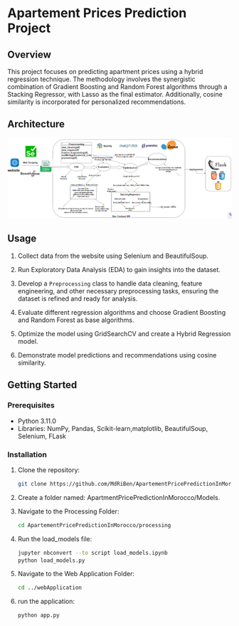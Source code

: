 # Apartement Prices Prediction Project

## Overview

This project focuses on predicting apartment prices using a hybrid regression technique. The methodology involves the synergistic combination of Gradient Boosting and Random Forest algorithms through a Stacking Regressor, with Lasso as the final estimator. Additionally, cosine similarity is incorporated for personalized recommendations.

## Architecture

![Alt Text](/images/ml.PNG)

## Usage

1. Collect data from the website using Selenium and BeautifulSoup.

2. Run Exploratory Data Analysis (EDA) to gain insights into the dataset.

3. Develop a `Preprocessing` class to handle data cleaning, feature engineering, and other necessary preprocessing tasks, ensuring the dataset is refined and   ready for analysis.

4. Evaluate different regression algorithms and choose Gradient Boosting and Random Forest as base algorithms.

5. Optimize the model using GridSearchCV and create a Hybrid Regression model.

6. Demonstrate model predictions and recommendations using cosine similarity.

## Getting Started

### Prerequisites

- Python 3.11.0
- Libraries: NumPy, Pandas, Scikit-learn,matplotlib, BeautifulSoup, Selenium, FLask

### Installation
1. Clone the repository:

   ```bash
   git clone https://github.com/MdRiBen/ApartementPricePredictionInMorocco.git

2. Create a folder named: ApartmentPricePredictionInMorocco/Models.
    
3. Navigate to the Processing Folder:
    ```bash
    cd ApartementPricePredictionInMorocco/processing

4. Run the load_models file:

    ```bash
    jupyter nbconvert --to script load_models.ipynb
    python load_models.py

5. Navigate to the Web Application Folder:

    ```bash
    cd ../webApplication

6. run the application:
    ```bash
    python app.py



